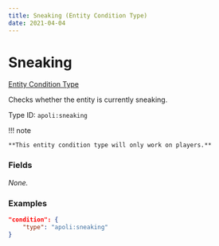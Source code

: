 ```yaml
---
title: Sneaking (Entity Condition Type)
date: 2021-04-04
---
```


# Sneaking

[Entity Condition Type](../entity_condition_types.md)

Checks whether the entity is currently sneaking.

Type ID: `apoli:sneaking`

!!! note

    **This entity condition type will only work on players.**

### Fields

_None._

### Examples

```json
"condition": {
    "type": "apoli:sneaking"
}
```
